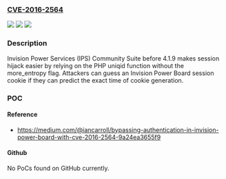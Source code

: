 ### [CVE-2016-2564](https://cve.mitre.org/cgi-bin/cvename.cgi?name=CVE-2016-2564)
![](https://img.shields.io/static/v1?label=Product&message=n%2Fa&color=blue)
![](https://img.shields.io/static/v1?label=Version&message=n%2Fa&color=blue)
![](https://img.shields.io/static/v1?label=Vulnerability&message=n%2Fa&color=brighgreen)

### Description

Invision Power Services (IPS) Community Suite before 4.1.9 makes session hijack easier by relying on the PHP uniqid function without the more_entropy flag. Attackers can guess an Invision Power Board session cookie if they can predict the exact time of cookie generation.

### POC

#### Reference
- https://medium.com/@iancarroll/bypassing-authentication-in-invision-power-board-with-cve-2016-2564-9a24ea3655f9

#### Github
No PoCs found on GitHub currently.

